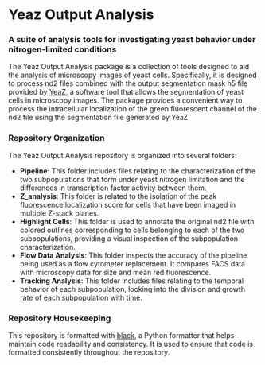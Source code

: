 # Yeaz Output Analysis

### A suite of analysis tools for investigating yeast behavior under nitrogen-limited conditions

The Yeaz Output Analysis package is a collection of tools designed to aid the analysis of microscopy images of yeast cells. Specifically, it is designed to process nd2 files combined with the output segmentation mask h5 file provided by [YeaZ](https://www.nature.com/articles/s41467-020-19557-4), a software tool that allows the segmentation of yeast cells in microscopy images. The package provides a convenient way to process the intracellular localization of the green fluorescent channel of the nd2 file using the segmentation file generated by YeaZ.

### Repository Organization
The Yeaz Output Analysis repository is organized into several folders:

- **Pipeline:** This folder includes files relating to the characterization of the two subpopulations that form under yeast nitrogen limitation and the differences in transcription factor activity between them.
- **Z_analysis**: This folder is related to the isolation of the peak fluorescence localization score for cells that have been imaged in multiple Z-stack planes.
- **Highlight Cells**: This folder is used to annotate the original nd2 file with colored outlines corresponding to cells belonging to each of the two subpopulations, providing a visual inspection of the subpopulation characterization.
- **Flow Data Analysis**: This folder inspects the accuracy of the pipeline being used as a flow cytometer replacement. It compares FACS data with microscopy data for size and mean red fluorescence.
- **Tracking Analysis**: This folder includes files relating to the temporal behavior of each subpopulation, looking into the division and growth rate of each subpopulation with time.
### Repository Housekeeping
This repository is formatted with [black](https://black.readthedocs.io/en/stable/), a Python formatter that helps maintain code readability and consistency. It is used to ensure that code is formatted consistently throughout the repository.

